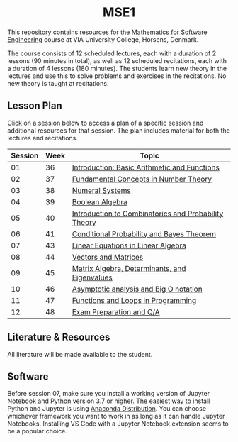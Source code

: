<h1 align="center">MSE1</h1>

This repository contains resources for the [Mathematics for Software Engineering](https://en.via.dk/tmh-courses/mathematics-for-software-engineering?education=ict) course at VIA University College, Horsens, Denmark.

The course consists of 12 scheduled lectures, each with a duration of 2 lessons (90 minutes in total), as well as 12 scheduled recitations, each with a duration of 4 lessons (180 minutes). The students learn new theory in the lectures and use this to solve problems and exercises in the recitations. No new theory is taught at recitations.


## Lesson Plan

Click on a session below to access a plan of a specific session and additional resources for that session. The plan includes material for both the lectures and recitations.


| Session | Week | Topic |
|---------|------|-------|
| 01      | 36   | [Introduction: Basic Arithmetic and Functions](01_Getting_started_-_Basic_Arithmetic) |
| 02      | 37   | [Fundamental Concepts in Number Theory](02_Fundemental_concepts_in_number_theory) |
| 03      | 38   | [Numeral Systems](03_Numeral_systems) |
| 04      | 39   | [Boolean Algebra](04_Boolean_Algebra) |
| 05      | 40   | [Introduction to Combinatorics and Probability Theory](05_Combinatorics_and_Probability_Theory) |
| 06      | 41   | [Conditional Probability and Bayes Theorem](06_Conditional_Probability_and_Bayes_Theorem) |
| 07      | 43   | [Linear Equations in Linear Algebra](07_Linear_Equations_in_Linear_Algebra) |
| 08      | 44   | [Vectors and Matrices](08_Vectors_and_Matrices) |
| 09      | 45   | [Matrix Algebra, Determinants, and Eigenvalues](09_Matrix_Algebra_and_Determinants) |
| 10      | 46   | [Asymptotic analysis and Big O notation](10_Asymptotic_analysis_and_Big_O_notation) |
| 11      | 47   | [Functions and Loops in Programming](11_Functions_and_Loops_in_Programming) |
| 12      | 48   | [Exam Preparation and Q/A](12_Exam_Preparation_and_Q_A) |



## Literature & Resources

All literature will be made available to the student.

## Software

Before session 07, make sure you install a working version of Jupyter Notebook and Python version 3.7 or higher. The easiest way to install Python and Jupyter is using [Anaconda Distribution](https://www.anaconda.com/products/distribution). You can choose whichever framework you want to work in as long as it can handle Jupyter Notebooks. Installing VS Code with a Jupyter Notebook extension seems to be a popular choice.




